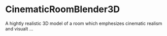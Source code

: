 # CinematicRoomBlender3D
A hightly realistic 3D model of a room which emphesizes cinematic realism and visualt ...
